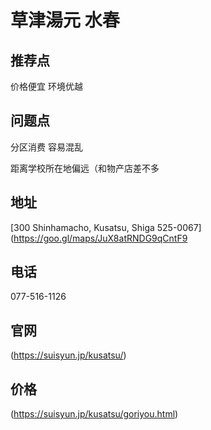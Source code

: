 # 草津湯元 水春

## 推荐点

价格便宜 环境优越

## 问题点

分区消费 容易混乱

距离学校所在地偏远（和物产店差不多

## 地址

[300 Shinhamacho, Kusatsu, Shiga 525-0067](https://goo.gl/maps/JuX8atRNDG9qCntF9

## 电话

077-516-1126

## 官网

(https://suisyun.jp/kusatsu/)

## 价格

(https://suisyun.jp/kusatsu/goriyou.html)
